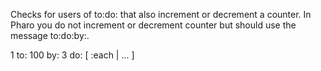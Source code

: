 Checks for users of to:do: that also increment or decrement a counter.
In Pharo you do not increment or decrement counter but should use the message to:do:by:.

1 to: 100 by: 3 do: [ :each | ... ]